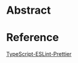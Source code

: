 # Abstract
# Reference
[TypeScript-ESLint-Prettier](https://velog.io/@s_sangs/TypeScript-ESLint-Prettier)
